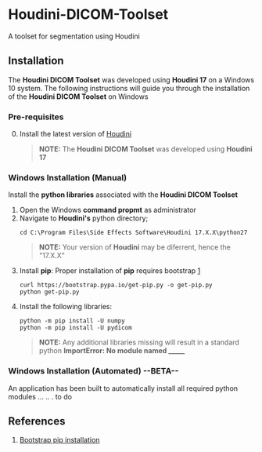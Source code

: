# Houdini-DICOM-Toolset
A toolset for segmentation using Houdini


## Installation
The **Houdini DICOM Toolset** was developed using **Houdini 17** on a Windows 10 system.
The following instructions will guide you through the installation of the **Houdini DICOM Toolset** on Windows


### Pre-requisites
0.  Install the latest version of [Houdini](https://www.sidefx.com/download/)
    > **NOTE:** The **Houdini DICOM Toolset** was developed using **Houdini 17**

### Windows Installation (Manual)
Install the **python libraries** associated with the **Houdini DICOM Toolset**
1.  Open the Windows **command propmt** as administrator
2.  Navigate to **Houdini's** python directory;
    ```
    cd C:\Program Files\Side Effects Software\Houdini 17.X.X\python27
    ```
    > **NOTE:** Your version of **Houdini** may be diferrent, hence the "17.X.X"
3.  Install **pip**:
    Proper installation of **pip** requires bootstrap [1](https://pip.pypa.io/en/stable/installing/)
    ```
    curl https://bootstrap.pypa.io/get-pip.py -o get-pip.py
    python get-pip.py
    ```
4.  Install the following libraries:
    ```
    python -m pip install -U numpy
    python -m pip install -U pydicom
    ```
    > **NOTE:** Any additional libraries missing will result in a standard python **ImportError: No module named _____**

### Windows Installation (Automated) --BETA--
An application has been built to automatically install all required python modules
...
..
. to do

## References
1.  [Bootstrap pip installation](https://pip.pypa.io/en/stable/installing/)
